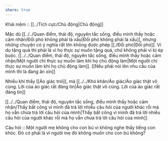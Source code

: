 ```yaml
---
share: true
---
```

Khái niệm :: [[../Tích cực/Chủ động|Chủ động]]

Mặc dù [[../../Quan điểm, thái độ, nguyên tắc sống, điều mình thấy hoặc cảm nhận/Đối phó không phải là xấu|Đối phó không phải là xấu]], nhưng những chuyện có ý nghĩa rất lớn không được phép [[./Đối phó|Đối phó]]. Ví dụ tặng quà thì phải là vì họ thực sự muốn tặng quà, chứ không phải vì bị ép buộc. [[../../Quan điểm, thái độ, nguyên tắc sống, điều mình thấy hoặc cảm nhận/Một người chỉ thực sự muốn làm khi họ chủ động làm|Một người chỉ thực sự muốn làm khi họ chủ động làm]]. [[Nếu phải nói lên nhu cầu của mình thì là đang ăn xin]] 

Nhiều khi thấy [[Ảo giác trói]], mà [[../../Khó khăn/Ảo giác/Ảo giác thật vô cùng. Lời của ảo giác rất đáng tin|Ảo giác thật vô cùng. Lời của ảo giác rất đáng tin]]

[[../../Quan điểm, thái độ, nguyên tắc sống, điều mình thấy hoặc cảm nhận/Thấy bất công vì mình đã trả lời nhiều câu hỏi của người khác rồi mà họ vẫn chưa trả lời câu hỏi của mình|Thấy bất công vì mình đã trả lời nhiều câu hỏi của người khác rồi mà họ vẫn chưa trả lời câu hỏi của mình]]

Câu hỏi :: Một người mẹ không cho con bú vì không nghe thấy tiếng con khóc. Đó có phải là vì người mẹ đó không muốn cho con bú không?